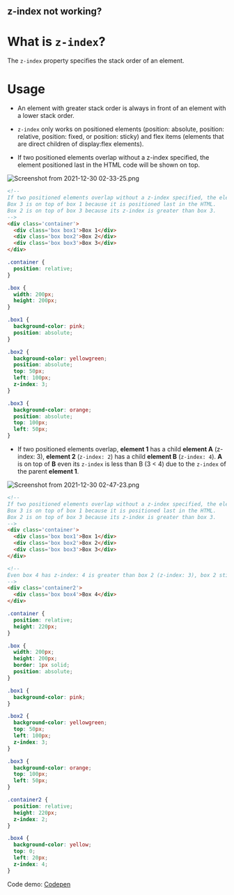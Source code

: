 ## z-index not working?

# What is `z-index`?

The `z-index` property specifies the stack order of an element.

# Usage

- An element with greater stack order is always in front of an element with a lower stack order.

- `z-index` only works on positioned elements (position: absolute, position: relative, position: fixed, or position: sticky) and flex items (elements that are direct children of display:flex elements).

- If two positioned elements overlap without a z-index specified, the element positioned last in the HTML code will be shown on top.

![Screenshot from 2021-12-30 02-33-25.png](https://cdn.hashnode.com/res/hashnode/image/upload/v1640806426481/dp8DGMhBp.png)

```html
<!-- 
If two positioned elements overlap without a z-index specified, the element positioned last in the HTML code will be shown on top. 
Box 3 is on top of box 1 because it is positioned last in the HTML.
Box 2 is on top of box 3 because its z-index is greater than box 3.
-->
<div class='container'>
  <div class='box box1'>Box 1</div>
  <div class='box box2'>Box 2</div>
  <div class='box box3'>Box 3</div>
</div>
``` 

```scss
.container {
  position: relative;
}

.box {
  width: 200px;
  height: 200px;
}

.box1 {
  background-color: pink;
  position: absolute;
}

.box2 {
  background-color: yellowgreen;
  position: absolute;
  top: 50px;
  left: 100px;
  z-index: 3;
}

.box3 {
  background-color: orange;
  position: absolute;
  top: 100px;
  left: 50px;
}
```

- If two positioned elements overlap, **element 1** has a child **element A** (z-index: 3), **element 2** (`z-index: 2`) has a child **element B** (`z-index: 4`). **A** is on top of **B** even its `z-index` is less than B (3 < 4) due to the `z-index` of the parent **element 1**.

![Screenshot from 2021-12-30 02-47-23.png](https://cdn.hashnode.com/res/hashnode/image/upload/v1640807718084/LR6QleSKbG.png)

```html
<!-- 
If two positioned elements overlap without a z-index specified, the element positioned last in the HTML code will be shown on top. 
Box 3 is on top of box 1 because it is positioned last in the HTML.
Box 2 is on top of box 3 because its z-index is greater than box 3.
-->
<div class='container'>
  <div class='box box1'>Box 1</div>
  <div class='box box2'>Box 2</div>
  <div class='box box3'>Box 3</div>
</div>

<!-- 
Even box 4 has z-index: 4 is greater than box 2 (z-index: 3), box 2 still on top of box 4 due to z-index of `container2` is 2
-->
<div class='container2'>
  <div class='box box4'>Box 4</div>
</div>
```

```scss
.container {
  position: relative;
  height: 220px;
}

.box {
  width: 200px;
  height: 200px;
  border: 1px solid;
  position: absolute;
}

.box1 {
  background-color: pink;
}

.box2 {
  background-color: yellowgreen;
  top: 50px;
  left: 100px;
  z-index: 3;
}

.box3 {
  background-color: orange;
  top: 100px;
  left: 50px;
}

.container2 {
  position: relative;
  height: 220px;
  z-index: 2;
}

.box4 {
  background-color: yellow;
  top: 0;
  left: 20px;
  z-index: 4;
}

```

Code demo: [Codepen](https://codepen.io/pen/?template=qBPxjVp)